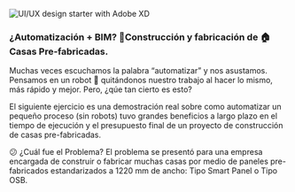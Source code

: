 ![UI/UX design starter with Adobe XD](/images/blog-image-3.jpg)

### ¿Automatización + BIM? 🤖Construcción y fabricación de 🏠 Casas Pre-fabricadas.

Muchas veces escuchamos la palabra “automatizar” y nos asustamos. Pensamos en un robot 🤖 quitándonos nuestro trabajo al hacer lo mismo, más rápido y mejor. Pero, ¿qúe tan cierto es esto?

El siguiente ejercicio es una demostración real sobre como automatizar un pequeño proceso (sin robots) tuvo grandes beneficios a largo plazo en el tiempo de ejecución y el presupuesto final de un proyecto de construcción de casas pre-fabricadas.

😕 ¿Cuál fue el Problema?
El problema se presentó para una empresa encargada de construir o fabricar muchas casas por medio de paneles pre-fabricados estandarizados a 1220 mm de ancho: Tipo Smart Panel o Tipo OSB.